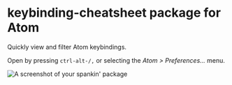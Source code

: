 # keybinding-cheatsheet package for Atom

Quickly view and filter Atom keybindings.

Open by pressing `ctrl-alt-/,` or selecting the _Atom > Preferences..._ menu.

![A screenshot of your spankin' package](https://f.cloud.github.com/assets/69169/2290250/c35d867a-a017-11e3-86be-cd7c5bf3ff9b.gif)
